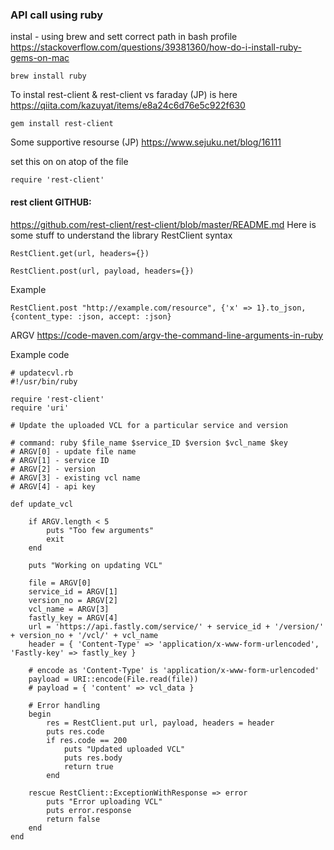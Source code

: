 ### API call using ruby

instal - using brew and sett correct path in bash profile 
https://stackoverflow.com/questions/39381360/how-do-i-install-ruby-gems-on-mac

    brew install ruby
    
To instal rest-client & rest-client vs faraday (JP) is here
https://qiita.com/kazuyat/items/e8a24c6d76e5c922f630

    gem install rest-client
 

Some supportive resourse (JP)
https://www.sejuku.net/blog/16111

set this on on atop of the file

    require 'rest-client'
    
#### rest client GITHUB:
https://github.com/rest-client/rest-client/blob/master/README.md
Here is some stuff to understand the library
RestClient syntax

    RestClient.get(url, headers={})

    RestClient.post(url, payload, headers={})
    
Example 

    RestClient.post "http://example.com/resource", {'x' => 1}.to_json, {content_type: :json, accept: :json}


ARGV
https://code-maven.com/argv-the-command-line-arguments-in-ruby


Example code


    # updatecvl.rb
    #!/usr/bin/ruby

    require 'rest-client'
    require 'uri'

    # Update the uploaded VCL for a particular service and version

    # command: ruby $file_name $service_ID $version $vcl_name $key
    # ARGV[0] - update file name
    # ARGV[1] - service ID
    # ARGV[2] - version
    # ARGV[3] - existing vcl name
    # ARGV[4] - api key

    def update_vcl

        if ARGV.length < 5
            puts "Too few arguments"
            exit
        end

        puts "Working on updating VCL"

        file = ARGV[0]
        service_id = ARGV[1]
        version_no = ARGV[2]
        vcl_name = ARGV[3]
        fastly_key = ARGV[4]
        url = 'https://api.fastly.com/service/' + service_id + '/version/' + version_no + '/vcl/' + vcl_name
        header = { 'Content-Type' => 'application/x-www-form-urlencoded', 'Fastly-key' => fastly_key } 

        # encode as 'Content-Type' is 'application/x-www-form-urlencoded'
        payload = URI::encode(File.read(file))
        # payload = { 'content' => vcl_data } 

        # Error handling
        begin
            res = RestClient.put url, payload, headers = header
            puts res.code
            if res.code == 200
                puts "Updated uploaded VCL"
                puts res.body
                return true
            end

        rescue RestClient::ExceptionWithResponse => error
            puts "Error uploading VCL"
            puts error.response
            return false
        end
    end

